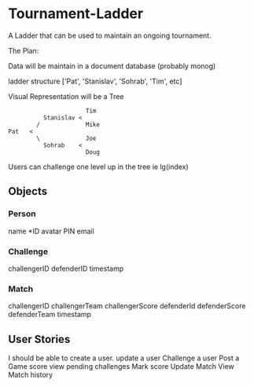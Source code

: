# Tournament-Ladder
A Ladder that can be used to maintain an ongoing tournament.

The Plan:

Data will be maintain in a document database (probably monog)

ladder structure
['Pat', 'Stanislav', 'Sohrab', 'Tim', etc]

Visual Representation will be a Tree

```
                      Tim
          Stanislav <   
        /             Mike
Pat   <            
        \             Joe
          Sohrab    <
                      Doug
```                   
Users can challenge one level up in the tree ie lg(index)
                      
## Objects

### Person
name
*ID
avatar
PIN
email

### Challenge
challengerID
defenderID
timestamp

### Match
challengerID
challengerTeam
challengerScore
defenderId
defenderScore
defenderTeam
timestamp

## User Stories

I should be able to create a user.
update a user
Challenge a user
Post a Game score
view pending challenges
Mark score
Update Match
View Match history


